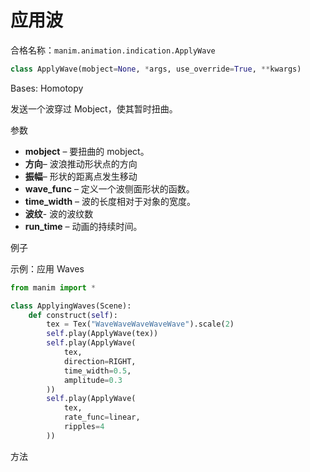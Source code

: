 # 应用波

合格名称：`manim.animation.indication.ApplyWave`

```py
class ApplyWave(mobject=None, *args, use_override=True, **kwargs)
```

Bases: Homotopy

发送一个波穿过 Mobject，使其暂时扭曲。

参数

- **mobject** – 要扭曲的 mobject。
- **方向**– 波浪推动形状点的方向
- **振幅**– 形状的距离点发生移动
- **wave_func** – 定义一个波侧面形状的函数。
- **time_width** – 波的长度相对于对象的宽度。
- **波纹**\- 波的波纹数
- **run_time** – 动画的持续时间。

例子

示例：应用 Waves 

```py
from manim import *

class ApplyingWaves(Scene):
    def construct(self):
        tex = Tex("WaveWaveWaveWaveWave").scale(2)
        self.play(ApplyWave(tex))
        self.play(ApplyWave(
            tex,
            direction=RIGHT,
            time_width=0.5,
            amplitude=0.3
        ))
        self.play(ApplyWave(
            tex,
            rate_func=linear,
            ripples=4
        ))
```

方法
